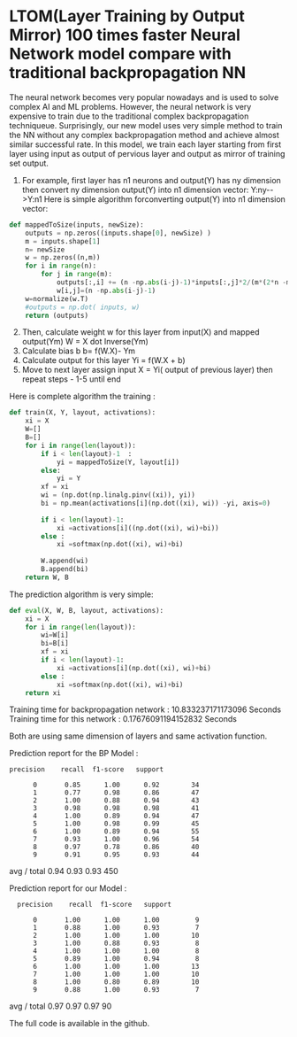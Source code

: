 #  LTOM(Layer Training by Output Mirror) 100 times faster Neural Network model compare with traditional backpropagation NN

The neural network becomes very popular nowadays and is used to solve complex AI and ML problems. However, the neural network is very expensive to train due to the traditional complex backpropagation techniqueue. 
Surprisingly, our new model uses very simple method to train the NN without any complex backpropagation method and achieve almost similar successful rate. 
In this model, we train each layer starting from first layer using input as output of pervious layer and output as mirror of training set output.

1. For example, first layer has n1 neurons and output(Y) has ny dimension then convert ny dimension  output(Y) into n1 dimension vector:
 Y:ny-->Y:n1
 Here is simple algorithm forconverting output(Y) into n1 dimension vector:

```python
def mappedToSize(inputs, newSize):
    outputs = np.zeros((inputs.shape[0], newSize) )
    m = inputs.shape[1]
    n= newSize
    w = np.zeros((n,m))
    for i in range(n):
        for j in range(m):
            outputs[:,i] += (n -np.abs(i-j)-1)*inputs[:,j]*2/(m*(2*n -m-1)) 
            w[i,j]=(n -np.abs(i-j)-1)
    w=normalize(w.T)
    #outputs = np.dot( inputs, w)
    return (outputs)
   ``` 

    
2. Then, calculate weight w  for this layer from input(X) and mapped output(Ym)
  W = X dot Inverse(Ym) 
3. Calculate bias b
  b= f(W.X)- Ym
4. Calculate output for this layer
   Yi  = f(W.X + b)
5. Move to next layer assign input X = Yi( output of previous layer) then repeat steps - 1-5 until  end

Here is complete algorithm  the training : 

```python
def train(X, Y, layout, activations):
    xi = X
    W=[]
    B=[]
    for i in range(len(layout)):
        if i < len(layout)-1  :
            yi = mappedToSize(Y, layout[i]) 
        else:
            yi = Y
        xf = xi    
        wi = (np.dot(np.linalg.pinv((xi)), yi))
        bi = np.mean(activations[i](np.dot((xi), wi)) -yi, axis=0)
        
        if i < len(layout)-1:
            xi =activations[i]((np.dot((xi), wi)+bi))
        else :
            xi =softmax(np.dot((xi), wi)+bi)
         
        W.append(wi)
        B.append(bi)
    return W, B
```

The prediction algorithm is very simple:
```python
def eval(X, W, B, layout, activations):
    xi = X
    for i in range(len(layout)):
        wi=W[i]
        bi=B[i]
        xf = xi
        if i < len(layout)-1:
            xi =activations[i](np.dot((xi), wi)+bi)
        else :
            xi =softmax(np.dot((xi), wi)+bi)
    return xi
```


 Training time for backpropagation network : 10.833237171173096 Seconds
 Training time for this network  : 0.17676091194152832 Seconds
 
 Both are using same dimension of layers and same activation function.
 
 Prediction report for the BP Model :
 
    precision    recall  f1-score   support

          0       0.85      1.00      0.92        34
          1       0.77      0.98      0.86        47
          2       1.00      0.88      0.94        43
          3       0.98      0.98      0.98        41
          4       1.00      0.89      0.94        47
          5       1.00      0.98      0.99        45
          6       1.00      0.89      0.94        55
          7       0.93      1.00      0.96        54
          8       0.97      0.78      0.86        40
          9       0.91      0.95      0.93        44

avg / total       0.94      0.93      0.93       450

Prediction report for our Model :

      precision    recall  f1-score   support

          0       1.00      1.00      1.00         9
          1       0.88      1.00      0.93         7
          2       1.00      1.00      1.00        10
          3       1.00      0.88      0.93         8
          4       1.00      1.00      1.00         8
          5       0.89      1.00      0.94         8
          6       1.00      1.00      1.00        13
          7       1.00      1.00      1.00        10
          8       1.00      0.80      0.89        10
          9       0.88      1.00      0.93         7

avg / total       0.97      0.97      0.97        90

The full code is available in the github.

